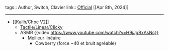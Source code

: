 tags:: Author, Switch, Clavier
link:: [Official](https://nuphy.com/) 
[[Apr 8th, 2024]]
***

- [[Kailh/Choc V2]]
	- [Tactile/Linear/Clicky](https://nuphy.com/collections/switches?filter.p.m.custom.compatibility=Low-Profile+Keys)
	- ASMR {{video https://www.youtube.com/watch?v=H9jJgBxAsNc}}
		- Meilleur linéaire
			- Cowberry (force ~40 et bruit agréable)
